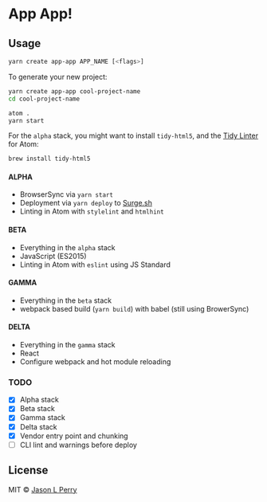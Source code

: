 # App App!

## Usage

```bash
yarn create app-app APP_NAME [<flags>]
```

To generate your new project:

```bash
yarn create app-app cool-project-name
cd cool-project-name

atom .
yarn start
```

For the `alpha` stack, you might want to install `tidy-html5`, and the [Tidy Linter](https://atom.io/packages/linter-tidy) for Atom:

```bash
brew install tidy-html5
```

#### ALPHA

- BrowserSync via `yarn start`
- Deployment via `yarn deploy` to [Surge.sh](https://surge.sh)
- Linting in Atom with `stylelint` and `htmlhint`

#### BETA

- Everything in the `alpha` stack
- JavaScript (ES2015)
- Linting in Atom with `eslint` using JS Standard

#### GAMMA

- Everything in the `beta` stack
- webpack based build (`yarn build`) with babel (still using BrowerSync)

#### DELTA

- Everything in the `gamma` stack
- React
- Configure webpack and hot module reloading

### TODO

- [x] Alpha stack
- [x] Beta stack
- [x] Gamma stack
- [x] Delta stack
- [x] Vendor entry point and chunking
- [ ] CLI lint and warnings before deploy

## License

MIT &copy; [Jason L Perry](https://github.com/ambethia)
